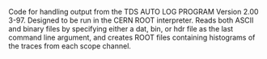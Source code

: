 Code for handling output from the TDS AUTO LOG PROGRAM Version 2.00 3-97. Designed to be run in the CERN ROOT interpreter. Reads both ASCII and binary files by specifying either a dat, bin, or hdr file as the last command line argument, and creates ROOT files containing histograms of the traces from each scope channel. 
